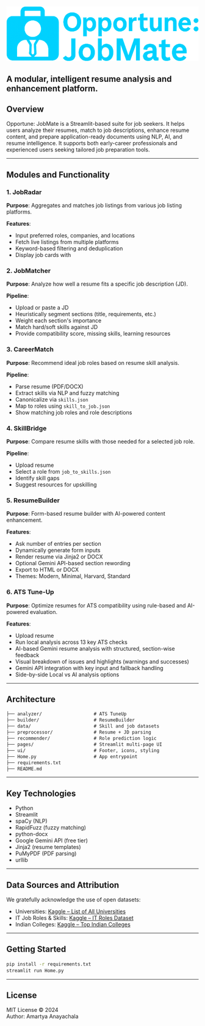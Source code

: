 
![Opportune: JobMate](ui/assets/header.png)
---
A modular, intelligent resume analysis and enhancement platform.
---

## Overview  
Opportune: JobMate is a Streamlit-based suite for job seekers. It helps users analyze their resumes, match to job descriptions, enhance resume content, and prepare application-ready documents using NLP, AI, and resume intelligence. It supports both early-career professionals and experienced users seeking tailored job preparation tools.

---

## Modules and Functionality  

### 1. JobRadar
**Purpose**: Aggregates and matches job listings from various job listing platforms.

**Features**:
- Input preferred roles, companies, and locations  
- Fetch live listings from multiple platforms  
- Keyword-based filtering and deduplication  
- Display job cards with

### 2. JobMatcher
**Purpose**: Analyze how well a resume fits a specific job description (JD).

**Pipeline**:
- Upload or paste a JD
- Heuristically segment sections (title, requirements, etc.)
- Weight each section's importance
- Match hard/soft skills against JD
- Provide compatibility score, missing skills, learning resources

### 3. CareerMatch  
**Purpose**: Recommend ideal job roles based on resume skill analysis.

**Pipeline**:
- Parse resume (PDF/DOCX)
- Extract skills via NLP and fuzzy matching
- Canonicalize via `skills.json`
- Map to roles using `skill_to_job.json`
- Show matching job roles and role descriptions

### 4. SkillBridge  
**Purpose**: Compare resume skills with those needed for a selected job role.

**Pipeline**:
- Upload resume
- Select a role from `job_to_skills.json`
- Identify skill gaps
- Suggest resources for upskilling

### 5. ResumeBuilder  
**Purpose**: Form-based resume builder with AI-powered content enhancement.

**Features**:
- Ask number of entries per section
- Dynamically generate form inputs
- Render resume via Jinja2 or DOCX
- Optional Gemini API-based section rewording
- Export to HTML or DOCX
- Themes: Modern, Minimal, Harvard, Standard

### 6. ATS Tune-Up  
**Purpose**: Optimize resumes for ATS compatibility using rule-based and AI-powered evaluation.

**Features**:
- Upload resume
- Run local analysis across 13 key ATS checks
- AI-based Gemini resume analysis with structured, section-wise feedback
- Visual breakdown of issues and highlights (warnings and successes)
- Gemini API integration with key input and fallback handling
- Side-by-side Local vs AI analysis options

---

## Architecture

```
├── analyzer/                   # ATS TuneUp
├── builder/                    # ResumeBuilder 
├── data/                       # Skill and job datasets
├── preprocessor/               # Resume + JD parsing
├── recommender/                # Role prediction logic
├── pages/                      # Streamlit multi-page UI
├── ui/                         # Footer, icons, styling
├── Home.py                     # App entrypoint
├── requirements.txt
├── README.md
```

---

## Key Technologies

- Python
- Streamlit
- spaCy (NLP)
- RapidFuzz (fuzzy matching)
- python-docx
- Google Gemini API (free tier)
- Jinja2 (resume templates)
- PuMyPDF (PDF parsing)
- urllib

---

## Data Sources and Attribution

We gratefully acknowledge the use of open datasets:

- Universities: [Kaggle – List of All Universities](https://www.kaggle.com/datasets/anshdwvdi/list-of-all-universities-in-the-world)
- IT Job Roles & Skills: [Kaggle – IT Roles Dataset](https://www.kaggle.com/datasets/dhivyadharunaba/it-job-roles-skills-dataset)
- Indian Colleges: [Kaggle – Top Indian Colleges](https://www.kaggle.com/datasets/soumyadipghorai/top-indian-colleges)

---

## Getting Started

```bash
pip install -r requirements.txt
streamlit run Home.py
```

---

## License  
MIT License © 2024  
Author: Amartya Anayachala